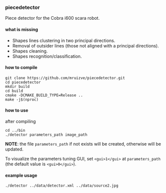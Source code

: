 ### piecedetector
Piece detector for the Cobra i600 scara robot.

#### what is missing
- Shapes lines clustering in two principal directions.
- Removal of outsider lines (those not aligned with a principal directions).
- Shapes cleaning.
- Shapes recognition/classification.

#### how to compile
```
git clone https://github.com/mruizve/piecedetector.git
cd piecedetector
mkdir build
cd build
cmake -DCMAKE_BUILD_TYPE=Release ..
make -j$(nproc)
```

#### how to use
after compiling
```
cd ../bin
./detector parameters_path image_path
```
**NOTE**: the file ``parameters_path`` if not exists will be created, otherwise will be updated.

To visualize the parameters tuning GUI, set ``<gui>1</gui>`` at ``parameters_path`` (the default value is ``<gui>0</gui>``).

#### example usage
```
./detector ../data/detector.xml ../data/source2.jpg
```
